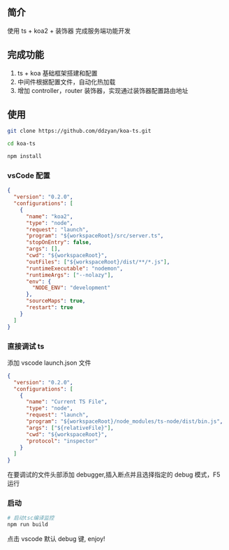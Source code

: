 ## 简介

使用 ts + koa2 + 装饰器 完成服务端功能开发

## 完成功能

1. ts + koa 基础框架搭建和配置
2. 中间件根据配置文件，自动化热加载
3. 增加 controller，router 装饰器，实现通过装饰器配置路由地址

## 使用

```sh
git clone https://github.com/ddzyan/koa-ts.git

cd koa-ts

npm install
```

### vsCode 配置

```json
{
  "version": "0.2.0",
  "configurations": [
    {
      "name": "koa2",
      "type": "node",
      "request": "launch",
      "program": "${workspaceRoot}/src/server.ts",
      "stopOnEntry": false,
      "args": [],
      "cwd": "${workspaceRoot}",
      "outFiles": ["${workspaceRoot}/dist/**/*.js"],
      "runtimeExecutable": "nodemon",
      "runtimeArgs": ["--nolazy"],
      "env": {
        "NODE_ENV": "development"
      },
      "sourceMaps": true,
      "restart": true
    }
  ]
}
```

### 直接调试 ts

添加 vscode launch.json 文件

```json
{
  "version": "0.2.0",
  "configurations": [
    {
      "name": "Current TS File",
      "type": "node",
      "request": "launch",
      "program": "${workspaceRoot}/node_modules/ts-node/dist/bin.js",
      "args": ["${relativeFile}"],
      "cwd": "${workspaceRoot}",
      "protocol": "inspector"
    }
  ]
}
```

在要调试的文件头部添加 debugger,插入断点并且选择指定的 debug 模式，F5 运行

### 启动

```sh
# 启动tsc编译监控
npm run build
```

点击 vscode 默认 debug 键, enjoy!
